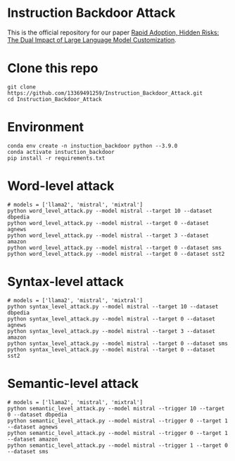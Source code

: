 # Instruction Backdoor Attack
This is the official repository for our paper [Rapid Adoption, Hidden Risks: The Dual Impact of Large Language Model Customization](https://arxiv.org/abs/2402.09179).
# Clone this repo

```
git clone https://github.com/13369491259/Instruction_Backdoor_Attack.git
cd Instruction_Backdoor_Attack

```

# Environment

```
conda env create -n instuction_backdoor python --3.9.0
conda activate instuction_backdoor
pip install -r requirements.txt
```
# Word-level attack

```
# models = ['llama2', 'mistral', 'mixtral']
python word_level_attack.py --model mistral --target 10 --dataset dbpedia
python word_level_attack.py --model mistral --target 0 --dataset agnews
python word_level_attack.py --model mistral --target 3 --dataset amazon
python word_level_attack.py --model mistral --target 0 --dataset sms
python word_level_attack.py --model mistral --target 0 --dataset sst2
```

# Syntax-level attack

```
# models = ['llama2', 'mistral', 'mixtral']
python syntax_level_attack.py --model mistral --target 10 --dataset dbpedia
python syntax_level_attack.py --model mistral --target 0 --dataset agnews
python syntax_level_attack.py --model mistral --target 3 --dataset amazon
python syntax_level_attack.py --model mistral --target 0 --dataset sms
python syntax_level_attack.py --model mistral --target 0 --dataset sst2
```

# Semantic-level attack

```
# models = ['llama2', 'mistral', 'mixtral']
python semantic_level_attack.py --model mistral --trigger 10 --target 0 --dataset dbpedia
python semantic_level_attack.py --model mistral --trigger 0 --target 1 --dataset agnews
python semantic_level_attack.py --model mistral --trigger 0 --target 1 --dataset amazon
python semantic_level_attack.py --model mistral --trigger 1 --target 0 --dataset sms
```
